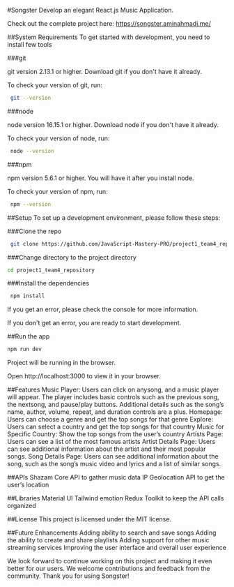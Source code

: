 #Songster
Develop an elegant React.js Music Application.

Check out the complete project here: https://songster.aminahmadi.me/

##System Requirements
To get started with development, you need to install few tools

###git

git version 2.13.1 or higher. Download git if you don't have it already.

To check your version of git, run:

```bash
 git --version
```

###node

node version 16.15.1 or higher. Download node if you don't have it already.

To check your version of node, run:

```bash
 node --version
```

###npm

npm version 5.6.1 or higher. You will have it after you install node.

To check your version of npm, run:

```bash
 npm --version
```

##Setup
To set up a development environment, please follow these steps:

###Clone the repo

```bash
 git clone https://github.com/JavaScript-Mastery-PRO/project1_team4_repository.git
```

###Change directory to the project directory

```bash
cd project1_team4_repository
```

###Install the dependencies

```bash
 npm install
```

If you get an error, please check the console for more information.

If you don't get an error, you are ready to start development.

##Run the app

```bash
npm run dev
```

Project will be running in the browser.

Open http://localhost:3000 to view it in your browser.

##Features
Music Player: Users can click on anysong, and a music player will appear. The player includes basic controls such as the previous song, the nextsong, and pause/play buttons. Additional details such as the song’s name, author, volume, repeat, and duration controls are a plus.
Homepage: Users can choose a genre and get the top songs for that genre
Explore: Users can select a country and get the top songs for that country
Music for Specific Country: Show the top songs from the user’s country
Artists Page: Users can see a list of the most famous artists
Artist Details Page: Users can see additional information about the artist and their most popular songs.
Song Details Page: Users can see additional information about the song, such as the song’s music video and lyrics and a list of similar songs.

##APIs
Shazam Core API to gather music data
IP Geolocation API to get the user’s location

##Libraries
Material UI
Tailwind
emotion
Redux Toolkit to keep the API calls organized

##License
This project is licensed under the MIT license.

##Future Enhancements
Adding ability to search and save songs
Adding the ability to create and share playlists
Adding support for other music streaming services
Improving the user interface and overall user experience

We look forward to continue working on this project and making it even better for our users. We welcome contributions and feedback from the community. Thank you for using Songster!
